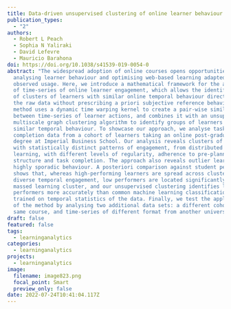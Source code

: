 ```yaml
---
title: Data-driven unsupervised clustering of online learner behaviour
publication_types:
  - "2"
authors:
  - Robert L Peach
  - Sophia N Yaliraki
  - David Lefevre
  - Mauricio Barahona
doi: https://doi.org/10.1038/s41539-019-0054-0
abstract: "The widespread adoption of online courses opens opportunities for
  analysing learner behaviour and optimising web-based learning adapted to
  observed usage. Here, we introduce a mathematical framework for the analysis
  of time-series of online learner engagement, which allows the identification
  of clusters of learners with similar online temporal behaviour directly from
  the raw data without prescribing a priori subjective reference behaviours. The
  method uses a dynamic time warping kernel to create a pair-wise similarity
  between time-series of learner actions, and combines it with an unsupervised
  multiscale graph clustering algorithm to identify groups of learners with
  similar temporal behaviour. To showcase our approach, we analyse task
  completion data from a cohort of learners taking an online post-graduate
  degree at Imperial Business School. Our analysis reveals clusters of learners
  with statistically distinct patterns of engagement, from distributed to massed
  learning, with different levels of regularity, adherence to pre-planned course
  structure and task completion. The approach also reveals outlier learners with
  highly sporadic behaviour. A posteriori comparison against student performance
  shows that, whereas high-performing learners are spread across clusters with
  diverse temporal engagement, low performers are located significantly in the
  massed learning cluster, and our unsupervised clustering identifies low
  performers more accurately than common machine learning classification methods
  trained on temporal statistics of the data. Finally, we test the applicability
  of the method by analysing two additional data sets: a different cohort of the
  same course, and time-series of different format from another university."
draft: false
featured: false
tags:
  - learninganalytics
categories:
  - learninganalytics
projects:
  - learninganalytics
image:
  filename: image823.png
  focal_point: Smart
  preview_only: false
date: 2022-07-24T10:41:04.117Z
---
```

